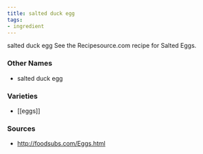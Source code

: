 ```yaml
---
title: salted duck egg
tags:
- ingredient
---
```

salted duck egg See the Recipesource.com recipe for Salted Eggs.

### Other Names

* salted duck egg

### Varieties

* [[eggs]]

### Sources
* http://foodsubs.com/Eggs.html
